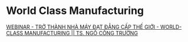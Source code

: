 # World Class Manufacturing
[WEBINAR - TRỞ THÀNH NHÀ MÁY ĐẠT ĐẲNG CẤP THẾ GIỚI - WORLD-CLASS MANUFACTURING || TS. NGÔ CÔNG TRƯỜNG](https://youtu.be/Ow2sH7tZcyc)
